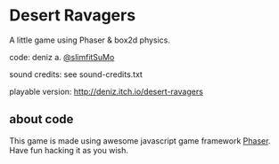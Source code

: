 # Desert Ravagers

A little game using Phaser & box2d physics.

code:  deniz a. [@slimfitSuMo](https://twitter.com/slimfitSuMo)

sound credits: see sound-credits.txt

playable version: http://deniz.itch.io/desert-ravagers

## about code

This game is made using awesome javascript game framework [Phaser](http://phaser.io). Have fun hacking it as you wish. 
